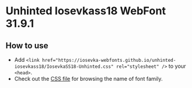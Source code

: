 # Unhinted Iosevkass18 WebFont 31.9.1

## How to use

- Add `<link href="https://iosevka-webfonts.github.io/unhinted-iosevkass18/IosevkaSS18-Unhinted.css" rel="stylesheet" />` to your `<head>`.
- Check out the [CSS file](./IosevkaSS18-Unhinted.css) for browsing the name of font family.
